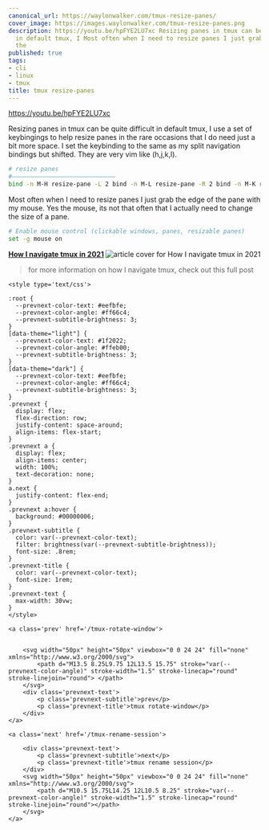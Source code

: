 ```yaml
---
canonical_url: https://waylonwalker.com/tmux-resize-panes/
cover_image: https://images.waylonwalker.com/tmux-resize-panes.png
description: https://youtu.be/hpFYE2LU7xc Resizing panes in tmux can be quite difficult
  in default tmux, I Most often when I need to resize panes I just grab the edge of
  the
published: true
tags:
- cli
- linux
- tmux
title: tmux resize-panes
---
```


https://youtu.be/hpFYE2LU7xc

Resizing panes in tmux can be quite difficult in default tmux, I use a set of keybingings to help resize panes in the rare occasions that I do need just a bit more space.  I set the keybinding to the same as my split navigation bindings but shifted. They are very vim like (h,j,k,l).

``` bash
# resize panes
#―――――――――――――――――――――――――――――
bind -n M-H resize-pane -L 2 bind -n M-L resize-pane -R 2 bind -n M-K resize-pane -U 2 bind -n M-J resize-pane -D 2
```

Most often when I need to resize panes I just grab the edge of the pane with my mouse.  Yes the mouse, its not that often that I actually need to change the size of a pane.

``` bash
# Enable mouse control (clickable windows, panes, resizable panes)
set -g mouse on
```


  <div class="onelinelink-wrapper">
      <a class="onelinelink" href="https://waylonwalker.com/tmux-nav-2021/">
          <img style="float: right;" align='right' src="https://images.waylonwalker.com/tmux-nav-2021-og_250x140.png" alt="article cover for 
 How I navigate tmux in 2021
"/>
          <p><strong>
 How I navigate tmux in 2021
</strong></p>
      </a>
  </div>


> for more information on how I navigate tmux, check out this full post
<div class='prevnext'>

    <style type='text/css'>

    :root {
      --prevnext-color-text: #eefbfe;
      --prevnext-color-angle: #ff66c4;
      --prevnext-subtitle-brightness: 3;
    }
    [data-theme="light"] {
      --prevnext-color-text: #1f2022;
      --prevnext-color-angle: #ffeb00;
      --prevnext-subtitle-brightness: 3;
    }
    [data-theme="dark"] {
      --prevnext-color-text: #eefbfe;
      --prevnext-color-angle: #ff66c4;
      --prevnext-subtitle-brightness: 3;
    }
    .prevnext {
      display: flex;
      flex-direction: row;
      justify-content: space-around;
      align-items: flex-start;
    }
    .prevnext a {
      display: flex;
      align-items: center;
      width: 100%;
      text-decoration: none;
    }
    a.next {
      justify-content: flex-end;
    }
    .prevnext a:hover {
      background: #00000006;
    }
    .prevnext-subtitle {
      color: var(--prevnext-color-text);
      filter: brightness(var(--prevnext-subtitle-brightness));
      font-size: .8rem;
    }
    .prevnext-title {
      color: var(--prevnext-color-text);
      font-size: 1rem;
    }
    .prevnext-text {
      max-width: 30vw;
    }
    </style>
    
    <a class='prev' href='/tmux-rotate-window'>
    

        <svg width="50px" height="50px" viewbox="0 0 24 24" fill="none" xmlns="http://www.w3.org/2000/svg">
            <path d="M13.5 8.25L9.75 12L13.5 15.75" stroke="var(--prevnext-color-angle)" stroke-width="1.5" stroke-linecap="round" stroke-linejoin="round"> </path>
        </svg>
        <div class='prevnext-text'>
            <p class='prevnext-subtitle'>prev</p>
            <p class='prevnext-title'>tmux rotate-window</p>
        </div>
    </a>
    
    <a class='next' href='/tmux-rename-session'>
    
        <div class='prevnext-text'>
            <p class='prevnext-subtitle'>next</p>
            <p class='prevnext-title'>tmux rename session</p>
        </div>
        <svg width="50px" height="50px" viewbox="0 0 24 24" fill="none" xmlns="http://www.w3.org/2000/svg">
            <path d="M10.5 15.75L14.25 12L10.5 8.25" stroke="var(--prevnext-color-angle)" stroke-width="1.5" stroke-linecap="round" stroke-linejoin="round"></path>
        </svg>
    </a>
  </div>
